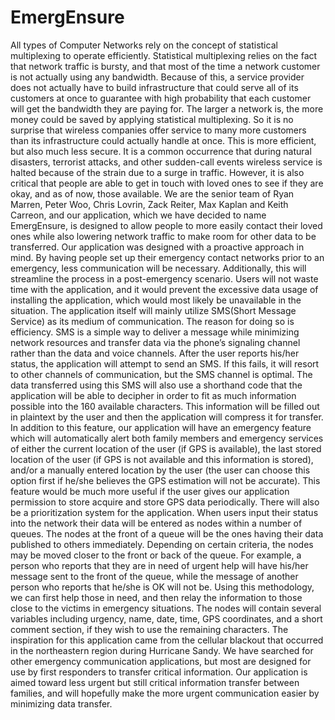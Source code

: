 # EmergEnsure

All types of Computer Networks rely on the concept of statistical multiplexing to operate efficiently. Statistical multiplexing relies on the fact that network traffic is bursty, and that most of the time a network customer is not actually using any bandwidth. Because of this, a service provider does not actually have to build infrastructure that could serve all of its customers at once to guarantee with high probability that each customer will get the bandwidth they are paying for. The larger a network is, the more money could be saved by applying statistical multiplexing. So it is no surprise that wireless companies offer service to many more customers than its infrastructure could actually handle at once. This is more efficient, but also much less secure. It is a common occurrence that during natural disasters, terrorist attacks, and other sudden-call events wireless service is halted because of the strain due to a surge in traffic. However, it is also critical that people are able to get in touch with loved ones to see if they are  okay, and as of now, those available.
We are the senior team of Ryan Marren, Peter Woo, Chris Lovrin, Zack Reiter, Max Kaplan and Keith Carreon, and our application, which we have decided to name EmergEnsure, is designed to allow people to more easily contact their loved ones while also lowering network traffic to make room for other data to be transferred.
	Our application was designed with a proactive approach in mind. By having people set up their emergency contact networks prior to an emergency, less communication will be necessary. Additionally, this will streamline the process in a post-emergency scenario. Users will not waste time with the application, and it would prevent the excessive data usage of installing the application, which would most likely be unavailable in the situation.
	The application itself will mainly utilize SMS(Short Message Service) as its medium of communication. The reason for doing so is efficiency. SMS is a simple way to deliver a message while minimizing network resources and transfer data via the phone’s signaling channel rather than the data and voice channels. After the user reports his/her status, the application will attempt to send an SMS. If this fails, it will resort to other channels of communication, but the SMS channel is optimal. The data transferred using this SMS will also use a shorthand code that the application will be able to decipher in order to fit as much information possible into the 160 available characters. This information will be filled out in plaintext by the user and then the application will compress it for transfer. In addition to this feature, our application will have an emergency feature which will automatically alert both family members and emergency services of either the current location of the user (if GPS is available), the last stored location of the user (if GPS is not available and this information is stored), and/or a manually entered location by the user (the user can choose this option first if he/she believes the GPS estimation will not be accurate). This feature would be much more useful if the user gives our application permission to store acquire and store GPS data periodically.
	There will also be a prioritization system for the application. When users input their status into the network their data will be entered as nodes within a number of queues. The nodes at the front of a queue will be the ones having their data published to others immediately. Depending on certain criteria, the nodes may be moved closer to the front or back of the queue. For example, a person who reports that they are in need of urgent help will have his/her message sent to the front of the queue, while the message of another person who reports that he/she is OK will not be. Using this methodology, we can first help those in need, and then relay the information to those close to the victims in emergency situations. The nodes will contain several variables including urgency, name, date, time, GPS coordinates, and a short comment section, if they wish to use the remaining characters.
	The inspiration for this application came from the cellular blackout that occurred in the northeastern region during Hurricane Sandy. We have searched for other emergency communication applications, but most are designed for use by first responders to transfer critical information. Our application is aimed toward less urgent but still critical information transfer between families, and will hopefully make the more urgent communication easier by minimizing data transfer.
